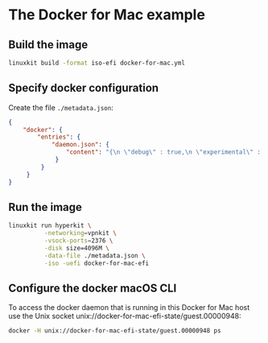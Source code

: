 # The Docker for Mac example

## Build the image

```bash
linuxkit build -format iso-efi docker-for-mac.yml
```

## Specify docker configuration

Create the file `./metadata.json`:

```json
{
    "docker": {
        "entries": {
            "daemon.json": {
                "content": "{\n \"debug\" : true,\n \"experimental\" : true\n}\n"
             }
         }
     }
}
```

## Run the image

```bash
linuxkit run hyperkit \
          -networking=vpnkit \
          -vsock-ports=2376 \
          -disk size=4096M \
          -data-file ./metadata.json \
          -iso -uefi docker-for-mac-efi
```

## Configure the docker macOS CLI

To access the docker daemon that is running in this Docker for Mac host use the Unix socket unix://docker-for-mac-efi-state/guest.00000948:

```bash
docker -H unix://docker-for-mac-efi-state/guest.00000948 ps
```